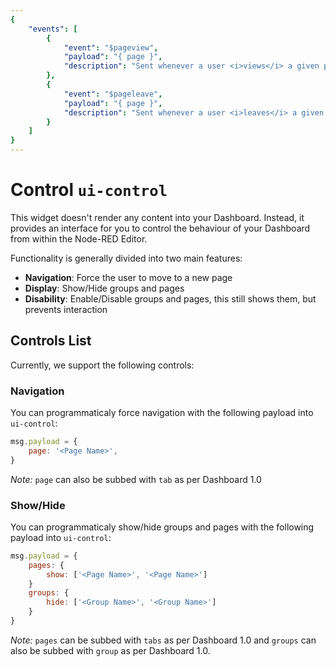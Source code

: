 ```yaml
---
{
    "events": [
        {
            "event": "$pageview",
            "payload": "{ page }",
            "description": "Sent whenever a user <i>views</i> a given page on the Dashboard"
        },
        {
            "event": "$pageleave",
            "payload": "{ page }",
            "description": "Sent whenever a user <i>leaves</i> a given page on the Dashboard"
        }
    ]
}
---
```


<script setup>
    import EventsList from '../../components/EventsList.vue'
</script>

# Control `ui-control`

This widget doesn't render any content into your Dashboard. Instead, it provides an interface for you to control the behaviour of your Dashboard from within the Node-RED Editor.

Functionality is generally divided into two main features:

- **Navigation**: Force the user to move to a new page
- **Display**: Show/Hide groups and pages
- **Disability**: Enable/Disable groups and pages, this still shows them, but prevents interaction

## Controls List

Currently, we support the following controls:

### Navigation

You can programmaticaly force navigation with the following payload into `ui-control`:

```js
msg.payload = {
    page: '<Page Name>',
}
```

_Note:_ `page` can also be subbed with `tab` as per Dashboard 1.0

### Show/Hide

You can programmaticaly show/hide groups and pages with the following payload into `ui-control`:

```js
msg.payload = {
    pages: {
        show: ['<Page Name>', '<Page Name>']
    }
    groups: {
        hide: ['<Group Name>', '<Group Name>']
    }
}
```

_Note:_ `pages` can be subbed with `tabs` as per Dashboard 1.0 and `groups` can also be subbed with `group` as per Dashboard 1.0.
